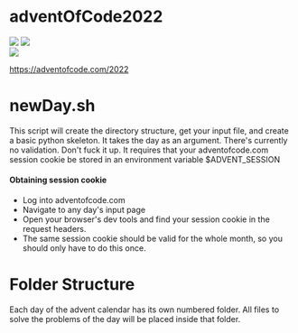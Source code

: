 # adventOfCode2022
![](https://img.shields.io/badge/day%20📅-5-blue)
![](https://img.shields.io/badge/stars%20⭐-10-yellow)	
![](https://img.shields.io/badge/days%20completed-5-red)

https://adventofcode.com/2022

# newDay.sh
This script will create the directory structure, get your input file, and create a basic python skeleton.
It takes the day as an argument. There's currently no validation. Don't fuck it up.
It requires that your adventofcode.com session cookie be stored in an environment variable $ADVENT_SESSION

#### Obtaining session cookie
- Log into adventofcode.com
- Navigate to any day's input page
- Open your browser's dev tools and find your session cookie in the request headers.
- The same session cookie should be valid for the whole month, so you should only have to do this once. 

# Folder Structure
Each day of the advent calendar has its own numbered folder. All files to solve the problems of the day will be placed inside that folder. 
